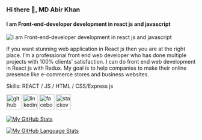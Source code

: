 


### Hi there 👋, MD Abir Khan
#### I am Front-end-developer development in react js and javascript
![I am Front-end-developer development in react js and javascript](https://cdn.filestackcontent.com/G33P8iuoRuinYep5O6dt)

If you want stunning web application in React js then you are at the right place. I’m a professional front end web developer who has done multiple projects with 100% clients’ satisfaction. I can do front end web development in React js with Redux. My goal is to help companies to make their online presence like e-commerce stores and business websites.

Skills:  REACT / JS / HTML / CSS/Express js



[<img src='https://cdn.jsdelivr.net/npm/simple-icons@3.0.1/icons/github.svg' alt='github' height='40'>](https://github.com/https://github.com/Developer-Abir01)  [<img src='https://cdn.jsdelivr.net/npm/simple-icons@3.0.1/icons/linkedin.svg' alt='linkedin' height='40'>](https://www.linkedin.com/in/https://www.linkedin.com/in/md-abir-khan-a09ab41b5//)  [<img src='https://cdn.jsdelivr.net/npm/simple-icons@3.0.1/icons/facebook.svg' alt='facebook' height='40'>](https://www.facebook.com/https://www.facebook.com/profile.php?id=100015328387278)  [<img src='https://cdn.jsdelivr.net/npm/simple-icons@3.0.1/icons/stackoverflow.svg' alt='stackoverflow' height='40'>](https://stackoverflow.com/users/https://stackoverflow.com/users/14390310/md-abir-khan)  


[![My GitHub Stats](https://github-readme-stats.vercel.app/api/?username=AbirKhan&count_private=true&theme=tokyonight&showicons=true)]()


[![My GitHub Language Stats](https://github-readme-stats.vercel.app/api/top-langs/?username=jasongaylord&langs_count=5&theme=tokyonight)]()


[](https://github.com/Developer-Abir01/Developer-Abir01/blob/main/Abir%20khan%20eeee.PNG)



